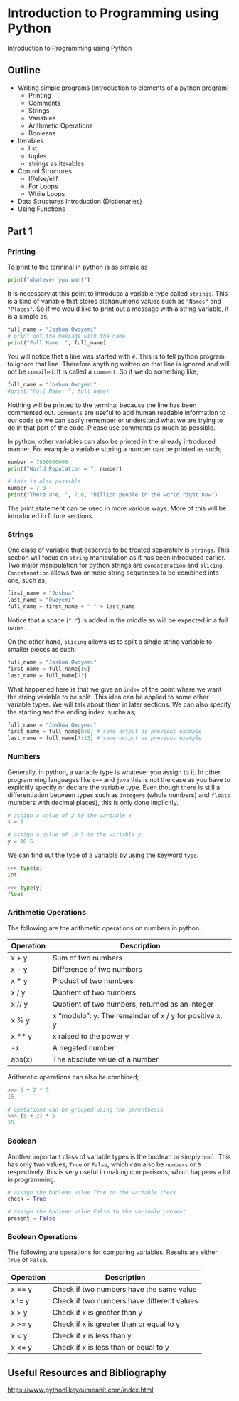 # Introduction to Programming using Python

Introduction to Programming using Python

## Outline

- Writing simple programs (introduction to elements of a python program)
  - Printing
  - Comments
  - Strings
  - Variables
  - Arithmetic Operations
  - Booleans
- Iterables
  - list
  - tuples
  - strings as iterables
- Control Structures
  - If/else/elif
  - For Loops
  - While Loops
- Data Structures Introduction (Dictionaries)
- Using Functions


<!-- page break -->
<div style="page-break-after: always;"></div>

## Part 1

### Printing

To print to the terminal in python is as simple as 

```python
print("whatever you want")
```

It is necessary at this point to introduce a variable type called `strings`. This is a kind of variable that stores alphanumeric values such as `"Names"` and `"Places"`. So if we would like to print out a message with a string variable, it is a simple as;

```python
full_name = "Joshua Owoyemi"
# print out the message with the name
print("Full Name: ", full_name)
```

You will notice that a line was started with `#`. This is to tell python program to ignore that line. Therefore anything written on that line is ignored and will not be `compiled`. It is called a `comment`. So if we do something like;

```python
full_name = "Joshua Owoyemi"
#print("Full Name: ", full_name)
```

Nothing will be printed to the terminal because the line has been commented out. `Comments` are useful to add human readable information to our code so we can easily remember or understand what we are trying to do in that part of the code. Please use comments as much as possible.

In python, other variables can also be printed in the already introduced manner. For example a variable storing a number can be printed as such;

```python
number = 7800000000
print("World Population = ", number)

# this is also possible
number = 7.8
print("There are, ", 7.8, "billion people in the world right now")
```

The print statement can be used in more various ways. More of this will be introduced in future sections.

### Strings

One class of variable that deserves to be treated separately is `strings`. This section will focus on `string` manipulation as it has been introduced earlier. Two major manipulation for python strings are `concatenation` and `slicing`. `Concatenation` allows two or more string sequences to be combined into one, such as;

```python
first_name = "Joshua"
last_name = "Owoyemi"
full_name = first_name + " " + last_name
```

Notice that a space (`" "`) is added in the middle as will be expected in a full name.

On the other hand, `slicing` allows us to split a single string variable to smaller pieces as such;

```python
full_name = "Joshua Owoyemi"
first_name = full_name[:6]
last_name = full_name[7:]
```

What happened here is that we give an `index` of the point where we want the string variable to be split. This idea can be applied to some other variable types. We will talk about them in later sections. We can also specify the starting and the ending index, sucha as;

```python
full_name = "Joshua Owoyemi"
first_name = full_name[0:6] # same output as previous example
last_name = full_name[7:13] # same output as previous example
```

### Numbers

Generally, in python, a variable type is whatever you assign to it. In other programming languages like `c++` and `java` this is not the case as you have to explicitly specify or declare the variable type. Even though there is still a differentiation between types such as `integers` (whole numbers) and `floats` (numbers with decimal places), this is only done implicitly.

```python
# assign a value of 2 to the variable x
x = 2

# assign a value of 10.5 to the variable y
y = 10.5
```

We can find out the type of a variable by using the keyword `type`.

```python
>>> type(x)
int

>>> type(y)
float
```

### Arithmetic Operations

The following are the arithmetic operations on numbers in python.

| Operation | Description |
|------|------|
|x + y | Sum of two numbers|
|x - y | Difference of two numbers|
|x * y | Product of two numbers|
|x / y | Quotient of two numbers|
|x // y | Quotient of two numbers, returned as an integer|
|x % y | x “modulo”: y: The remainder of x / y for positive x, y|
|x ** y | x raised to the power y|
|-x | A negated number|
|abs(x) | The absolute value of a number|

Arithmetic operations can also be combined;

```python
>>> 5 + 2 * 5
15

# opetations can be grouped using the parenthesis
>>> (5 + 2) * 5
35
```

### Boolean

Another important class of variable types is the boolean or simply `bool`. This has only two values; `True` or `False`, which can also be `numbers` or `0` respectively. this is very useful in making comparisons, which happens a lot in programming.

```python
# assign the boolean value True to the variable check
check = True

# assign the boolean value False to the variable present
present = False
```

### Boolean Operations

The following are operations for comparing variables. Results are either `True` or `False`.

| Operation | Description |
|------|------|
|x == y | Check if two numbers have the same value|
|x != y | Check if two numbers have different values|
|x > y | Check if x is greater than y|
|x >= y | Check if x is greater than or equal to y|
|x < y | Check if x is less than y|
|x <= y | Check if x is less than or equal to y|







<!-- page break -->
<div style="page-break-after: always;"></div>

## Useful Resources and Bibliography

https://www.pythonlikeyoumeanit.com/index.html